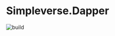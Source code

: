 # Simpleverse.Dapper
![build](https://github.com/lukaferlez/Simpleverse.Dapper/workflows/build/badge.svg)
